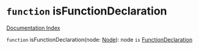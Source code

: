 # `function` isFunctionDeclaration

[Documentation Index](../README.md)

`function` isFunctionDeclaration(node: [Node](../interface.Node/README.md)): node `is` [FunctionDeclaration](../interface.FunctionDeclaration/README.md)